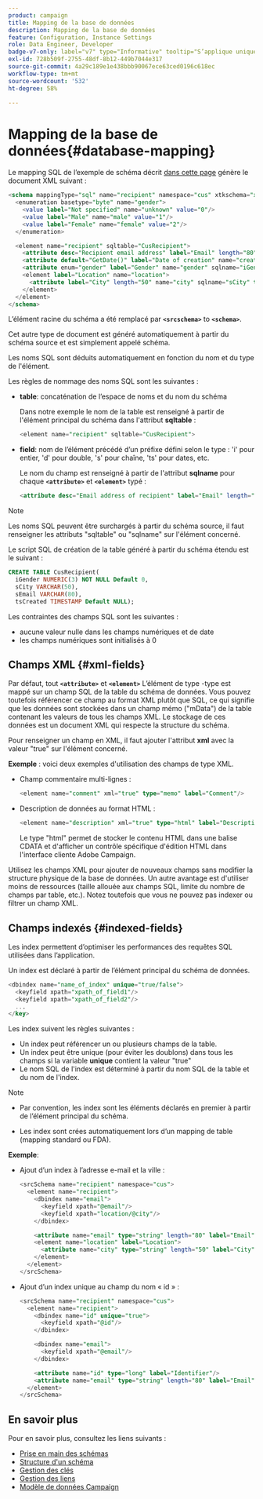 ```yaml
---
product: campaign
title: Mapping de la base de données
description: Mapping de la base de données
feature: Configuration, Instance Settings
role: Data Engineer, Developer
badge-v7-only: label="v7" type="Informative" tooltip="S’applique uniquement à Campaign Classic v7"
exl-id: 728b509f-2755-48df-8b12-449b7044e317
source-git-commit: 4a29c189e1e438bbb90067ece63ced0196c618ec
workflow-type: tm+mt
source-wordcount: '532'
ht-degree: 58%

---
```


# Mapping de la base de données{#database-mapping}

Le mapping SQL de l’exemple de schéma décrit [dans cette page](schema-structure.md) génère le document XML suivant :

```sql
<schema mappingType="sql" name="recipient" namespace="cus" xtkschema="xtk:schema">
  <enumeration basetype="byte" name="gender">    
    <value label="Not specified" name="unknown" value="0"/>    
    <value label="Male" name="male" value="1"/>    
    <value label="Female" name="female" value="2"/> 
  </enumeration>  

  <element name="recipient" sqltable="CusRecipient">    
    <attribute desc="Recipient email address" label="Email" length="80" name="email" sqlname="sEmail" type="string"/>    
    <attribute default="GetDate()" label="Date of creation" name="created" sqlname="tsCreated" type="datetime"/>    
    <attribute enum="gender" label="Gender" name="gender" sqlname="iGender" type="byte"/>    
    <element label="Location" name="location">      
      <attribute label="City" length="50" name="city" sqlname="sCity" type="string" userEnum="city"/>    
    </element>  
  </element>
</schema>
```

L’élément racine du schéma a été remplacé par **`<srcschema>`** to **`<schema>`**.

Cet autre type de document est généré automatiquement à partir du schéma source et est simplement appelé schéma.

Les noms SQL sont déduits automatiquement en fonction du nom et du type de l&#39;élément.

Les règles de nommage des noms SQL sont les suivantes :

* **table**: concaténation de l’espace de noms et du nom du schéma

  Dans notre exemple le nom de la table est renseigné à partir de l&#39;élément principal du schéma dans l&#39;attribut **sqltable** :

  ```sql
  <element name="recipient" sqltable="CusRecipient">
  ```

* **field**: nom de l’élément précédé d’un préfixe défini selon le type : &#39;i&#39; pour entier, &#39;d&#39; pour double, &#39;s&#39; pour chaîne, &#39;ts&#39; pour dates, etc.

  Le nom du champ est renseigné à partir de l&#39;attribut **sqlname** pour chaque **`<attribute>`** et **`<element>`** typé :

  ```sql
  <attribute desc="Email address of recipient" label="Email" length="80" name="email" sqlname="sEmail" type="string"/> 
  ```

>[!NOTE]
>
>Les noms SQL peuvent être surchargés à partir du schéma source, il faut renseigner les attributs &quot;sqltable&quot; ou &quot;sqlname&quot; sur l&#39;élément concerné.

Le script SQL de création de la table généré à partir du schéma étendu est le suivant :

```sql
CREATE TABLE CusRecipient(
  iGender NUMERIC(3) NOT NULL Default 0,   
  sCity VARCHAR(50),   
  sEmail VARCHAR(80),
  tsCreated TIMESTAMP Default NULL);
```

Les contraintes des champs SQL sont les suivantes :

* aucune valeur nulle dans les champs numériques et de date
* les champs numériques sont initialisés à 0

## Champs XML {#xml-fields}

Par défaut, tout  **`<attribute>`** et **`<element>`** L’élément de type -type est mappé sur un champ SQL de la table du schéma de données. Vous pouvez toutefois référencer ce champ au format XML plutôt que SQL, ce qui signifie que les données sont stockées dans un champ mémo (&quot;mData&quot;) de la table contenant les valeurs de tous les champs XML. Le stockage de ces données est un document XML qui respecte la structure du schéma.

Pour renseigner un champ en XML, il faut ajouter l&#39;attribut **xml** avec la valeur &quot;true&quot; sur l&#39;élément concerné.

**Exemple** : voici deux exemples d&#39;utilisation des champs de type XML.

* Champ commentaire multi-lignes :

  ```sql
  <element name="comment" xml="true" type="memo" label="Comment"/>
  ```

* Description de données au format HTML :

  ```sql
  <element name="description" xml="true" type="html" label="Description"/>
  ```

  Le type &quot;html&quot; permet de stocker le contenu HTML dans une balise CDATA et d&#39;afficher un contrôle spécifique d&#39;édition HTML dans l&#39;interface cliente Adobe Campaign.

Utilisez les champs XML pour ajouter de nouveaux champs sans modifier la structure physique de la base de données. Un autre avantage est d&#39;utiliser moins de ressources (taille allouée aux champs SQL, limite du nombre de champs par table, etc.). Notez toutefois que vous ne pouvez pas indexer ou filtrer un champ XML.

## Champs indexés {#indexed-fields}

Les index permettent d’optimiser les performances des requêtes SQL utilisées dans l’application.

Un index est déclaré à partir de l’élément principal du schéma de données.

```sql
<dbindex name="name_of_index" unique="true/false">
  <keyfield xpath="xpath_of_field1"/>
  <keyfield xpath="xpath_of_field2"/>
  ...
</key>
```

Les index suivent les règles suivantes :

* Un index peut référencer un ou plusieurs champs de la table.
* Un index peut être unique (pour éviter les doublons) dans tous les champs si la variable **unique** contient la valeur &quot;true&quot;
* Le nom SQL de l&#39;index est déterminé à partir du nom SQL de la table et du nom de l&#39;index.

>[!NOTE]
>
>* Par convention, les index sont les éléments déclarés en premier à partir de l’élément principal du schéma.
>
>* Les index sont crées automatiquement lors d’un mapping de table (mapping standard ou FDA).

**Exemple**:

* Ajout d’un index à l’adresse e-mail et la ville :

  ```sql
  <srcSchema name="recipient" namespace="cus">
    <element name="recipient">
      <dbindex name="email">
        <keyfield xpath="@email"/> 
        <keyfield xpath="location/@city"/> 
      </dbindex>
  
      <attribute name="email" type="string" length="80" label="Email" desc="Email address of recipient"/>
      <element name="location" label="Location">
        <attribute name="city" type="string" length="50" label="City" userEnum="city"/>
      </element>
    </element>
  </srcSchema>
  ```

* Ajout d’un index unique au champ du nom « id » :

  ```sql
  <srcSchema name="recipient" namespace="cus">
    <element name="recipient">
      <dbindex name="id" unique="true">
        <keyfield xpath="@id"/> 
      </dbindex>
  
      <dbindex name="email">
        <keyfield xpath="@email"/> 
      </dbindex>
  
      <attribute name="id" type="long" label="Identifier"/>
      <attribute name="email" type="string" length="80" label="Email" desc="Email address of recipient"/>
    </element>
  </srcSchema>
  ```

## En savoir plus

Pour en savoir plus, consultez les liens suivants :

* [Prise en main des schémas](about-schema-reference.md)
* [Structure d&#39;un schéma](schema-structure.md)
* [Gestion des clés](database-keys.md)
* [Gestion des liens](database-links.md)
* [Modèle de données Campaign](about-data-model.md)